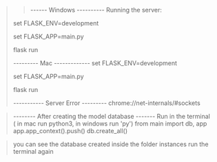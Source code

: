 >> ------ Windows ----------
>Running the server:
> 
> set FLASK_ENV=development
> 
> set FLASK_APP=main.py
> 
> flask run
> 
> --------- Mac -------------
> set FLASK_ENV=development
> 
> set FLASK_APP=main.py
> 
> flask run
> 
> ----------- Server Error ---------
> chrome://net-internals/#sockets
> 

> -------- After creating the model database -------
> Run in the terminal ( in mac run python3, in windows run 'py')
> from main import db, app
> app.app_context().push()
> db.create_all()

> you can see the database created inside the folder instances
> run the terminal again